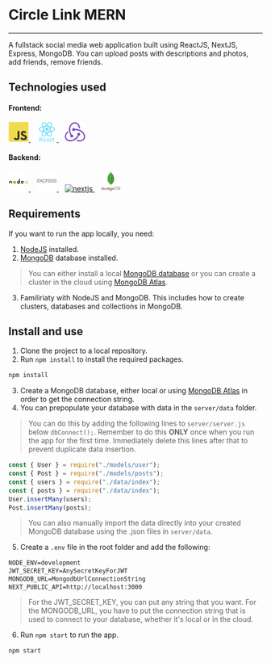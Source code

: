 # Circle Link MERN
---
A fullstack social media web application built using ReactJS, NextJS, Express, MongoDB.
You can upload posts with descriptions and photos, add friends, remove friends.

## Technologies used
<h4 align="left">Frontend:</h4>
<a href="https://developer.mozilla.org/en-US/docs/Web/JavaScript" target="_blank" rel="noreferrer">
    <img src="https://raw.githubusercontent.com/devicons/devicon/master/icons/javascript/javascript-original.svg"
        alt="javascript" width="40" height="40" />
</a>
&nbsp;&nbsp;
<a href="https://reactjs.org/" target="_blank" rel="noreferrer">
    <img src="https://raw.githubusercontent.com/devicons/devicon/master/icons/react/react-original-wordmark.svg"
        alt="react" width="40" height="40" />
</a>
&nbsp;&nbsp;
<a href="https://redux.js.org" target="_blank" rel="noreferrer"> 
<img src="https://raw.githubusercontent.com/devicons/devicon/master/icons/redux/redux-original.svg" alt="redux" width="40" height="40"/> 
</a>

<h4 align="left">Backend:</h4>
<a href="https://nodejs.org" target="_blank" rel="noreferrer">
    <img src="https://raw.githubusercontent.com/devicons/devicon/master/icons/nodejs/nodejs-original-wordmark.svg"
        alt="nodejs" width="40" height="40" />
</a>
&nbsp;&nbsp;
<a href="https://expressjs.com" target="_blank" rel="noreferrer">
    <img src="https://raw.githubusercontent.com/devicons/devicon/master/icons/express/express-original-wordmark.svg"
        alt="express" width="40" height="40" />
</a>
&nbsp;&nbsp;
<a href="https://nextjs.org/" target="_blank" rel="noreferrer">
    <img src="https://cdn.worldvectorlogo.com/logos/nextjs-2.svg" alt="nextjs" width="40" height="40" />
</a>
&nbsp;&nbsp;
<a href="https://www.mongodb.com/" target="_blank" rel="noreferrer">
    <img src="https://raw.githubusercontent.com/devicons/devicon/master/icons/mongodb/mongodb-original-wordmark.svg"
        alt="mongodb" width="40" height="40" />
</a>

## Requirements
If you want to run the app locally, you need:
1. [NodeJS](https://nodejs.org/en) installed.
2. [MongoDB](https://www.mongodb.com/try/download/community) database installed.
> You can either install a local [MongoDB database](https://www.mongodb.com/try/download/community) or you can create a cluster in the cloud using [MongoDB Atlas](https://www.mongodb.com/atlas).
3. Familiriaty with NodeJS and MongoDB. This includes how to create clusters, databases and collections in MongoDB.


## Install and use
1. Clone the project to a local repository.
2. Run `npm install` to install the required packages.
```bash
npm install
```
3. Create a MongoDB database, either local or using [MongoDB Atlas](https://www.mongodb.com/atlas) in order to get the connection string.
4. You can prepopulate your database with data in the `server/data` folder.
> You can do this by adding the following lines to `server/server.js` below `dbConnect();`. Remember to do this **ONLY** once when you run the app for the first time. Immediately delete this lines after that to prevent duplicate data insertion.
```javascript
const { User } = require("./models/user");
const { Post } = require("./models/posts");
const { users } = require("./data/index");
const { posts } = require("./data/index");
User.insertMany(users);
Post.insertMany(posts);
```
> You can also manually import the data directly into your created MongoDB database using the .json files in `server/data`.
5. Create a `.env` file in the root folder and add the following:
```
NODE_ENV=development
JWT_SECRET_KEY=AnySecretKeyForJWT
MONGODB_URL=MongodbUrlConnectionString
NEXT_PUBLIC_API=http://localhost:3000
```
> For the JWT_SECRET_KEY, you can put any string that you want.
> For the MONGODB_URL, you have to put the connection string that is used to connect to your database, whether it's local or in the cloud.
6. Run `npm start` to run the app.
```bash
npm start
```